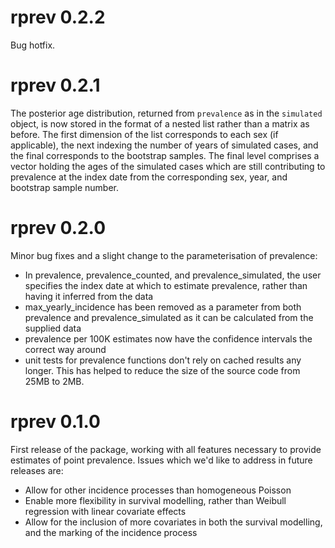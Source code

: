 # rprev 0.2.2

Bug hotfix.

# rprev 0.2.1

The posterior age distribution, returned from `prevalence` as in the `simulated` object, is now stored in the format of a nested list rather than a matrix as before. The first dimension of the list corresponds to each sex (if applicable), the next indexing the number of years of simulated cases, and the final corresponds to the bootstrap samples. The final level comprises a vector holding the ages of the simulated cases which are still contributing to prevalence at the index date from the corresponding sex, year, and bootstrap sample number.

# rprev 0.2.0

Minor bug fixes and a slight change to the parameterisation of prevalence:

  - In prevalence, prevalence_counted, and prevalence_simulated, the user specifies the index date at which to estimate prevalence, rather than having it inferred from the data
  - max_yearly_incidence has been removed as a parameter from both prevalence and prevalence_simulated as it can be calculated from the supplied data
  - prevalence per 100K estimates now have the confidence intervals the correct way around
  - unit tests for prevalence functions don't rely on cached results any longer. This has helped to reduce the size of the source code from 25MB to 2MB.
  
# rprev 0.1.0

First release of the package, working with all features necessary to provide estimates of point prevalence. Issues which we'd like to address in future releases are:

  - Allow for other incidence processes than homogeneous Poisson
  - Enable more flexibility in survival modelling, rather than Weibull regression with linear covariate effects
  - Allow for the inclusion of more covariates in both the survival modelling, and the marking of the incidence process

